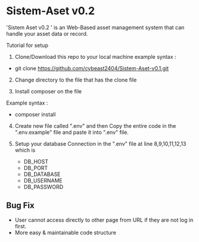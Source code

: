 # Sistem-Aset v0.2
'Sistem Aset v0.2 ' is an Web-Based asset management system that can handle your asset data or record. 

Tutorial for setup 
1. Clone/Download this repo to your local machine
example syntax :
- git clone https://github.com/cybeast2404/Sistem-Aset-v0.1.git <filename>

2. Change directory to the file that has the clone file

3. Install composer on the file

Example syntax :
- composer install

4. Create new file called ".env" and then
   Copy the entire code in the ".env.example" file
   and paste it into ".env" file.
   
5. Setup your database Connection in the ".env" file
   at line 8,9,10,11,12,13 which is
   - DB_HOST  
   - DB_PORT
   - DB_DATABASE
   - DB_USERNAME
   - DB_PASSWORD

Bug Fix
--------
- User cannot access directly to other page from URL if they are not log in first.
- More easy & maintainable code structure 


